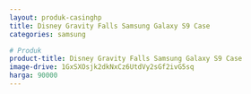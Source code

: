 ```yaml
---
layout: produk-casinghp
title: Disney Gravity Falls Samsung Galaxy S9 Case
categories: samsung

# Produk
product-title: Disney Gravity Falls Samsung Galaxy S9 Case
image-drive: 1GxSXOsjk2dkNxCz6UtdVy2sGf2ivG5sq
harga: 90000
---
```

